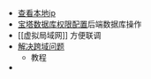 - [查看本地ip](https://whoer.net/zh)
- [宝塔数据库权限配置](https://blog.csdn.net/qq15577969/article/details/118726168)后端数据库操作
- [[虚拟局域网]] 方便联调
- [解决跨域问题]([宝塔数据库权限配置](https://blog.csdn.net/qq15577969/article/details/118726168))
	- 教程
-